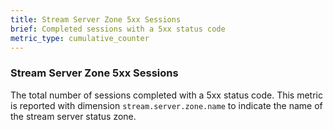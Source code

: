 ```yaml
---
title: Stream Server Zone 5xx Sessions
brief: Completed sessions with a 5xx status code
metric_type: cumulative_counter
---
```

### Stream Server Zone 5xx Sessions
The total number of sessions completed with a 5xx status code. This metric is reported with dimension
`stream.server.zone.name` to indicate the name of the stream server status zone.
